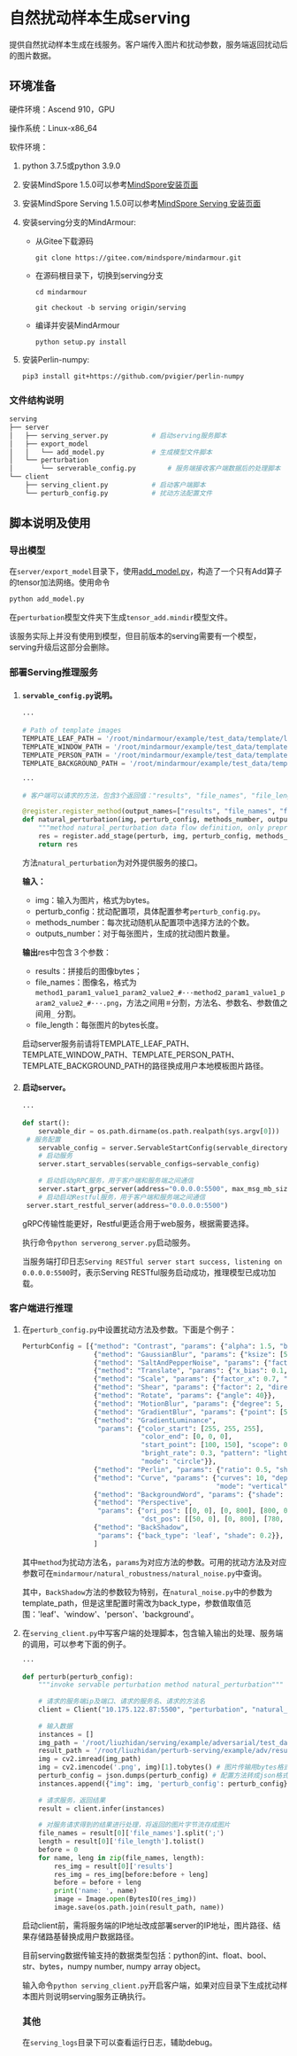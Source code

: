 # 自然扰动样本生成serving

提供自然扰动样本生成在线服务。客户端传入图片和扰动参数，服务端返回扰动后的图片数据。

## 环境准备

硬件环境：Ascend 910，GPU

操作系统：Linux-x86_64

软件环境：
1. python 3.7.5或python 3.9.0

2. 安装MindSpore 1.5.0可以参考[MindSpore安装页面](https://www.mindspore.cn/install)

3. 安装MindSpore Serving 1.5.0可以参考[MindSpore Serving 安装页面](https://www.mindspore.cn/serving/docs/zh-CN/r1.5/serving_install.html)

4. 安装serving分支的MindArmour:

   - 从Gitee下载源码

     `git clone https://gitee.com/mindspore/mindarmour.git`
   
   - 在源码根目录下，切换到serving分支
   
     `cd mindarmour`
     
     `git checkout -b serving origin/serving`
     
   - 编译并安装MindArmour
   
     `python setup.py install`

5. 安装Perlin-numpy:

    `pip3 install git+https://github.com/pvigier/perlin-numpy`

   
### 文件结构说明

```bash
serving
├── server
│   ├── serving_server.py		    # 启动serving服务脚本
│   ├── export_model
│   │	└── add_model.py		    # 生成模型文件脚本
│   └── perturbation
│	    └── serverable_config.py        # 服务端接收客户端数据后的处理脚本
└── client
    ├── serving_client.py		    # 启动客户端脚本
    └── perturb_config.py		    # 扰动方法配置文件
```

## 脚本说明及使用

### 导出模型

在`server/export_model`目录下，使用[add_model.py](https://gitee.com/mindspore/serving/blob/r1.5/example/tensor_add/export_model/add_model.py)，构造了一个只有Add算子的tensor加法网络。使用命令

```bash
python add_model.py
```

在`perturbation`模型文件夹下生成`tensor_add.mindir`模型文件。

该服务实际上并没有使用到模型，但目前版本的serving需要有一个模型，serving升级后这部分会删除。

### 部署Serving推理服务

1. #### `servable_config.py`说明。

   ```python
   ···
   
   # Path of template images
   TEMPLATE_LEAF_PATH = '/root/mindarmour/example/test_data/template/leaf'
   TEMPLATE_WINDOW_PATH = '/root/mindarmour/example/test_data/template/window'
   TEMPLATE_PERSON_PATH = '/root/mindarmour/example/test_data/template/person'
   TEMPLATE_BACKGROUND_PATH = '/root/mindarmour/example/test_data/template/dirt_background'
   
   ···
   
   # 客户端可以请求的方法，包含3个返回值："results", "file_names", "file_length"
   
   @register.register_method(output_names=["results", "file_names", "file_length"])
   def natural_perturbation(img, perturb_config, methods_number, outputs_number):
       """method natural_perturbation data flow definition, only preprocessing and call model"""
       res = register.add_stage(perturb, img, perturb_config, methods_number, outputs_number, outputs_count=3)
       return res
   ```

   方法`natural_perturbation`为对外提供服务的接口。

   **输入：**

   - img：输入为图片，格式为bytes。
   - perturb_config：扰动配置项，具体配置参考`perturb_config.py`。
   - methods_number：每次扰动随机从配置项中选择方法的个数。
   - outputs_number：对于每张图片，生成的扰动图片数量。

   **输出**res中包含３个参数：

   - results：拼接后的图像bytes；
   - file_names：图像名，格式为`method1_param1_value1_param2_value2_#···method2_param1_value1_param2_value2_#···.png`，方法之间用`＃`分割，方法名、参数名、参数值之间用`_` 分割。
   - file_length：每张图片的bytes长度。

   启动server服务前请将TEMPLATE_LEAF_PATH、TEMPLATE_WINDOW_PATH、TEMPLATE_PERSON_PATH、TEMPLATE_BACKGROUND_PATH的路径换成用户本地模板图片路径。

2. #### 启动server。

   ```python
   ···
   
   def start():
       servable_dir = os.path.dirname(os.path.realpath(sys.argv[0]))
   	# 服务配置
       servable_config = server.ServableStartConfig(servable_directory=servable_dir, servable_name="perturbation", device_ids=(0, 1), num_parallel_workers=4)
       # 启动服务
       server.start_servables(servable_configs=servable_config)
   	
       # 启动启动gRPC服务，用于客户端和服务端之间通信
       server.start_grpc_server(address="0.0.0.0:5500", max_msg_mb_size=200) # ip和最大的传输数据量，单位MB
       # 启动启动Restful服务，用于客户端和服务端之间通信
    server.start_restful_server(address="0.0.0.0:5500")
   ```

   gRPC传输性能更好，Restful更适合用于web服务，根据需要选择。
   
   执行命令`python serverong_server.py`启动服务。
   
   当服务端打印日志`Serving RESTful server start success, listening on 0.0.0.0:5500`时，表示Serving RESTful服务启动成功，推理模型已成功加载。

### 客户端进行推理

1. 在`perturb_config.py`中设置扰动方法及参数。下面是个例子：

   ```python
   PerturbConfig = [{"method": "Contrast", "params": {"alpha": 1.5, "beta": 0}},
                     {"method": "GaussianBlur", "params": {"ksize": [5, 5]}},
                     {"method": "SaltAndPepperNoise", "params": {"factor": 0.05}},
                     {"method": "Translate", "params": {"x_bias": 0.1, "y_bias": -0.2}},
                     {"method": "Scale", "params": {"factor_x": 0.7, "factor_y": 0.7}},
                     {"method": "Shear", "params": {"factor": 2, "director": "horizonal"}},
                     {"method": "Rotate", "params": {"angle": 40}},
                     {"method": "MotionBlur", "params": {"degree": 5, "angle": 45}},
                     {"method": "GradientBlur", "params": {"point": [50, 100], "kernel_num": 3, "center": True}},
                     {"method": "GradientLuminance", 
                      "params": {"color_start": [255, 255, 255], 
                                 "color_end": [0, 0, 0],
                                 "start_point": [100, 150], "scope": 0.3,
                                 "bright_rate": 0.3, "pattern": "light", 
                                 "mode": "circle"}},
                     {"method": "Perlin", "params": {"ratio": 0.5, "shade": 0.1}},
                     {"method": "Curve", "params": {"curves": 10, "depth": 10, 
                                                    "mode": "vertical"}},
                     {"method": "BackgroundWord", "params": {"shade": 0.1}},
                     {"method": "Perspective", 
                      "params": {"ori_pos": [[0, 0], [0, 800], [800, 0], [800, 800]],
                                 "dst_pos": [[50, 0], [0, 800], [780, 0], [800, 800]]}},
                     {"method": "BackShadow", 
                      "params": {"back_type": 'leaf', "shade": 0.2}},
                     ]
   ```
   
   其中`method`为扰动方法名，`params`为对应方法的参数。可用的扰动方法及对应参数可在`mindarmour/natural_robustness/natural_noise.py`中查询。
   
   其中，`BackShadow`方法的参数较为特别，在`natural_noise.py`中的参数为template_path，但是这里配置时需改为back_type，参数值取值范围：'leaf'、'window'、'person'、'background'。
   
2. 在`serving_client.py`中写客户端的处理脚本，包含输入输出的处理、服务端的调用，可以参考下面的例子。

   ```python
   ···
   
   def perturb(perturb_config):
       """invoke servable perturbation method natural_perturbation"""
       
       # 请求的服务端ip及端口、请求的服务名、请求的方法名
       client = Client("10.175.122.87:5500", "perturbation", "natural_perturbation") 
       
       # 输入数据
       instances = []
       img_path = '/root/liuzhidan/serving/example/adversarial/test_data/1.png'
       result_path = '/root/liuzhidan/perturb-serving/example/adv/result/'
       img = cv2.imread(img_path)
       img = cv2.imencode('.png', img)[1].tobytes() # 图片传输用bytes格式，不支持numpy.ndarray格式
       perturb_config = json.dumps(perturb_config) # 配置方法转成json格式
       instances.append({"img": img, 'perturb_config': perturb_config}) # instances中可添加多个输入
   	
       # 请求服务，返回结果
       result = client.infer(instances)
   	
       # 对服务请求得到的结果进行处理，将返回的图片字节流存成图片
       file_names = result[0]['file_names'].split(';')
       length = result[0]['file_length'].tolist()
       before = 0
       for name, leng in zip(file_names, length):
           res_img = result[0]['results']
           res_img = res_img[before:before + leng]
           before = before + leng
           print('name: ', name)
           image = Image.open(BytesIO(res_img))
           image.save(os.path.join(result_path, name))
   ```

   启动client前，需将服务端的IP地址改成部署server的IP地址，图片路径、结果存储路基替换成用户数据路径。

   目前serving数据传输支持的数据类型包括：python的int、float、bool、str、bytes，numpy number, numpy array object。

   输入命令`python serving_client.py`开启客户端，如果对应目录下生成扰动样本图片则说明serving服务正确执行。

   ### 其他
   
   在`serving_logs`目录下可以查看运行日志，辅助debug。





